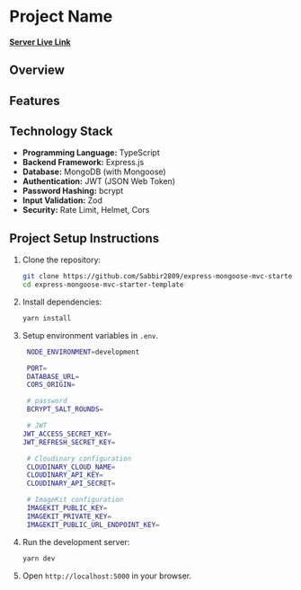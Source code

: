 # Project Name

#### [Server Live Link]()

## Overview

## Features

## Technology Stack

- **Programming Language:** TypeScript
- **Backend Framework:** Express.js
- **Database:** MongoDB (with Mongoose)
- **Authentication:** JWT (JSON Web Token)
- **Password Hashing:** bcrypt
- **Input Validation:** Zod
- **Security:** Rate Limit, Helmet, Cors

## Project Setup Instructions

1. Clone the repository:

   ```bash
   git clone https://github.com/Sabbir2809/express-mongoose-mvc-starter-template
   cd express-mongoose-mvc-starter-template
   ```

2. Install dependencies:
   ```bash
   yarn install
   ```
3. Setup environment variables in `.env`.

   ```bash
    NODE_ENVIRONMENT=development

    PORT=
    DATABASE_URL=
    CORS_ORIGIN=

    # password
    BCRYPT_SALT_ROUNDS=

    # JWT
   JWT_ACCESS_SECRET_KEY=
   JWT_REFRESH_SECRET_KEY=

    # Cloudinary configuration
    CLOUDINARY_CLOUD_NAME=
    CLOUDINARY_API_KEY=
    CLOUDINARY_API_SECRET=

    # ImageKit configuration
    IMAGEKIT_PUBLIC_KEY=
    IMAGEKIT_PRIVATE_KEY=
    IMAGEKIT_PUBLIC_URL_ENDPOINT_KEY=
   ```

4. Run the development server:
   ```bash
   yarn dev
   ```
5. Open `http://localhost:5000` in your browser.
